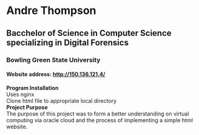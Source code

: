 # Andre Thompson
## Bacchelor of Science in Computer Science specializing in Digital Forensics  
### Bowling Green State University
#### Website address: http://150.136.121.4/  

**Program Installation**  
Uses nginx  
Clone html file to appropriate local directory  
**Project Purpose**  
The purpose of this project was to form a better understanding on virtual computing via oracle cloud and the process of implementing a simple html website.
